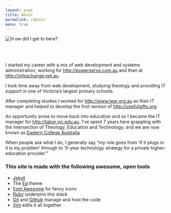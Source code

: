 ```yaml
---
layout: page
title: About
permalink: /about/
menu: true
---
```


<img src="http://dailydropcap.com/images/H-12-cap.png" title="Daily Drop Cap by Jessica Hische" align="left" alt="H" />ow 
did I get to here?

<br><br><br>I started my career with a mix of web development and systems administration,
working for <http://powerserve.com.au> and then at <http://infoxchange.net.au>.

I took time away from web development, studying theology and providing IT support in one
of Victoria’s largest primary schools.

After completing studies I worked for <http://www.tear.org.au> as their IT manager and
helped to develop the first version of <http://usefulgifts.org>.

An opportunity arose to move back into education and so I became the IT manager for
<http://tabor.vic.edu.au>. I’ve spent 7 years here grappling with the intersection of
Theology, Education and Technology; and we are now known as [Eastern College Australia](https://eastern.edu.au)

When people ask what I do, I generally say “my role goes from ‘if it plugs in it is my
problem’ through to ‘5-year technology strategy for a private higher-education provider’”

### This site is made with the following awesome, open tools

* [Jekyll](https://jekyllrb.com/)
* The [Ed](https://github.com/elotroalex/ed) theme
* [Font Awesome](http://fontawesome.io) for fancy icons
* [Ruby](https://www.ruby-lang.org/) underpins this stack
* [Git](https://git-scm.com/) and [Github](https://github.com) manage and host the code
* [Vim](http://www.vim.org/) edits it all together
